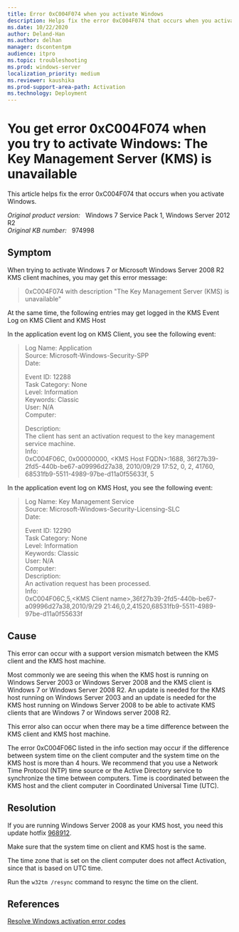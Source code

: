 ```yaml
---
title: Error 0xC004F074 when you activate Windows
description: Helps fix the error 0xC004F074 that occurs when you activate Windows.
ms.date: 10/22/2020
author: Deland-Han
ms.author: delhan
manager: dscontentpm
audience: itpro
ms.topic: troubleshooting
ms.prod: windows-server
localization_priority: medium
ms.reviewer: kaushika
ms.prod-support-area-path: Activation
ms.technology: Deployment
---
```

# You get error 0xC004F074 when you try to activate Windows: The Key Management Server (KMS) is unavailable

This article helps fix the error 0xC004F074 that occurs when you activate Windows.

_Original product version:_ &nbsp; Windows 7 Service Pack 1, Windows Server 2012 R2  
_Original KB number:_ &nbsp; 974998

## Symptom

When trying to activate Windows 7 or Microsoft Windows Server 2008 R2 KMS client machines, you may get this error message:

> 0xC004F074 with description "The Key Management Server (KMS) is unavailable"

At the same time, the following entries may get logged in the KMS Event Log on KMS Client and KMS Host

In the application event log on KMS Client, you see the following event:

> Log Name: Application  
Source: Microsoft-Windows-Security-SPP  
Date:  
>
> Event ID: 12288  
Task Category: None  
Level: Information  
Keywords: Classic  
User: N/A  
Computer:  
>
> Description:  
The client has sent an activation request to the key management service machine.  
Info:  
0xC004F06C, 0x00000000, \<KMS Host FQDN>:1688, 36f27b39-2fd5-440b-be67-a09996d27a38, 2010/09/29 17:52, 0, 2, 41760, 68531fb9-5511-4989-97be-d11a0f55633f, 5

In the application event log on KMS Host, you see the following event:

> Log Name: Key Management Service  
Source: Microsoft-Windows-Security-Licensing-SLC  
Date:  
>
> Event ID: 12290  
Task Category: None  
Level: Information  
Keywords: Classic  
User: N/A  
Computer:  
Description:  
An activation request has been processed.  
Info:  
0xC004F06C,5,\<KMS Client name>,36f27b39-2fd5-440b-be67-a09996d27a38,2010/9/29 21:46,0,2,41520,68531fb9-5511-4989-97be-d11a0f55633f

## Cause

This error can occur with a support version mismatch between the KMS client and the KMS host machine.

Most commonly we are seeing this when the KMS host is running on Windows Server 2003 or Windows Server 2008 and the KMS client is Windows 7 or Windows Server 2008 R2. An update is needed for the KMS host running on Windows Server 2003 and an update is needed for the KMS host running on Windows Server 2008 to be able to activate KMS clients that are Windows 7 or Windows server 2008 R2.

This error also can occur when there may be a time difference between the KMS client and KMS host machine.

The error 0xC004F06C listed in the info section may occur if the difference between system time on the client computer and the system time on the KMS host is more than 4 hours. We recommend that you use a Network Time Protocol (NTP) time source or the Active Directory service to synchronize the time between computers. Time is coordinated between the KMS host and the client computer in Coordinated Universal Time (UTC).

## Resolution

If you are running Windows Server 2008 as your KMS host, you need this update hotfix [968912](https://support.microsoft.com/help/968912).

Make sure that the system time on client and KMS host is the same.

The time zone that is set on the client computer does not affect Activation, since that is based on UTC time. 

Run the `w32tm /resync` command to resync the time on the client.

## References

[Resolve Windows activation error codes](/windows-server/get-started/activation-error-codes)
